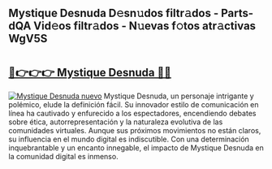 ## Mystique Desnuda D𝚎sn𝚞dos filtr𝚊dos - Parts-dQA Vid𝚎os filtr𝚊dos - N𝚞evas f𝚘tos atr𝚊ctivas WgV5S

# <h2><a href="http://mba0puk.tromn.icu/?c=Mystique+Desnuda">🔗👉👉👉 Mystique Desnuda 🔗🔗</a></h2>

[![Mystique Desnuda nuevo](https://i.imgur.com/pEAQMta.gif)](http://mba0puk.tromn.icu/?c=Mystique+Desnuda)
Mystique Desnuda, un personaje intrigante y polémico, elude la definición fácil. Su innovador estilo de comunicación en línea ha cautivado y enfurecido a los espectadores, encendiendo debates sobre ética, autorrepresentación y la naturaleza evolutiva de las comunidades virtuales. Aunque sus próximos movimientos no están claros, su influencia en el mundo digital es indiscutible. Con una determinación inquebrantable y un encanto innegable, el impacto de Mystique Desnuda en la comunidad digital es inmenso.
